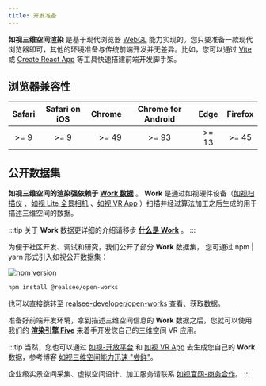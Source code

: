 ```yaml
---
title: 开发准备
---
```



**如视三维空间渲染** 是基于现代浏览器 [WebGL](https://www.khronos.org/webgl/) 能力实现的。您只要准备一款现代浏览器即可，其他的环境准备与传统前端开发并无差异。比如，您可以通过 [Vite](https://vitejs.dev/) 或 [Create React App](https://create-react-app.dev/) 等工具快速搭建前端开发脚手架。

## 浏览器兼容性


 | Safari | Safari on iOS | Chrome | Chrome for Android | Edge  | Firefox |
 | :----: | :-----------: | -----: | :----------------: | :---: | :-----: |
 |  >= 9  |     >= 9      |  >= 49 |       >= 93        | >= 13 |  >= 45  |

## 公开数据集

**如视三维空间的渲染强依赖于 [Work 数据](./get-started/02.terminology.md)** 。
**Work** 是通过如视硬件设备（[如视扫描仪](https://realsee.com/website/product/hardware) 、[如视 Lite 全景相机](https://realsee.com/website/product/lite) 、[如视 VR App](https://realsee.com/website/mobile) ）扫描并经过算法加工之后生成的用于描述三维空间的数据。

:::tip
关于 **Work** 数据更详细的介绍请移步 **[什么是 Work](./get-started/02.terminology.md)** 。
:::

为便于社区开发、调试和研究，我们公开了部分 **Work** 数据集，
您可通过 npm | yarn 形式引入如视公开数据集：

[![npm version](https://img.shields.io/npm/v/@realsee/open-works.svg?style=flat-square&logo=npm&label=npm%20install%20@realsee/open-works)](https://www.npmjs.com/package/@realsee/open-works)

```bash npm2yarn
npm install @realsee/open-works
```

也可以直接跳转至 [realsee-developer/open-works](https://github.com/realsee-developer/open-works) 查看、获取数据。

准备好前端开发环境，拿到描述三维空间信息的 **Work** 数据之后，您就可以使用我们的 [**渲染引擎 Five**](./get-started/00.rendering-engine.md) 来着手开发您自己的三维空间 VR 应用。

:::tip
当然，您也可以通过 [如视-开放平台](http://developers.realsee.com/) 和 [如视 VR App](https://realsee.com/website/mobile) 去生成您自己的 **Work** 数据，参考博客 [如视三维空间能力迅速 "尝鲜"](/blog/quick-start-with-api)。

企业级实景空间采集、虚拟空间设计、加工服务请联系 [如视官网-商务合作](https://realsee.com/website/business)。
:::

